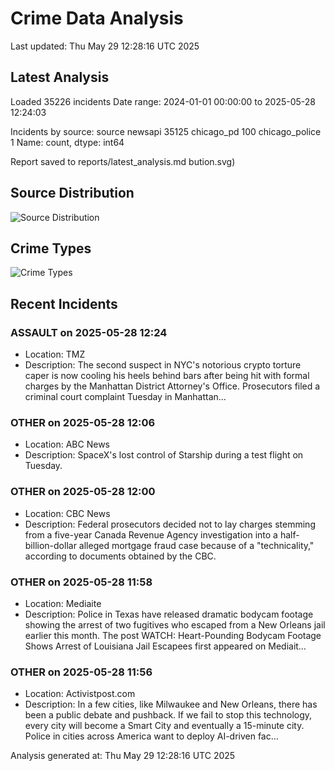 # Crime Data Analysis
Last updated: Thu May 29 12:28:16 UTC 2025

## Latest Analysis

Loaded 35226 incidents
Date range: 2024-01-01 00:00:00 to 2025-05-28 12:24:03

Incidents by source:
source
newsapi           35125
chicago_pd          100
chicago_police        1
Name: count, dtype: int64

Report saved to reports/latest_analysis.md
bution.svg)

## Source Distribution
![Source Distribution](images/source_distribution.svg)

## Crime Types
![Crime Types](images/crime_types.svg)

## Recent Incidents

### ASSAULT on 2025-05-28 12:24
- Location: TMZ
- Description: The second suspect in NYC's notorious crypto torture caper is now cooling his heels behind bars after being hit with formal charges by the Manhattan District Attorney's Office. Prosecutors filed a criminal court complaint Tuesday in Manhattan…


### OTHER on 2025-05-28 12:06
- Location: ABC News
- Description: SpaceX's lost control of Starship during a test flight on Tuesday.


### OTHER on 2025-05-28 12:00
- Location: CBC News
- Description: Federal prosecutors decided not to lay charges stemming from a five-year Canada Revenue Agency investigation into a half-billion-dollar alleged mortgage fraud case because of a "technicality," according to documents obtained by the CBC.


### OTHER on 2025-05-28 11:58
- Location: Mediaite
- Description: Police in Texas have released dramatic bodycam footage showing the arrest of two fugitives who escaped from a New Orleans jail earlier this month.
The post WATCH: Heart-Pounding Bodycam Footage Shows Arrest of Louisiana Jail Escapees first appeared on Mediait…


### OTHER on 2025-05-28 11:56
- Location: Activistpost.com
- Description: In a few cities, like Milwaukee and New Orleans, there has been a public debate and pushback. If we fail to stop this technology, every city will become a Smart City and eventually a 15-minute city. Police in cities across America want to deploy AI-driven fac…

Analysis generated at: Thu May 29 12:28:16 UTC 2025
